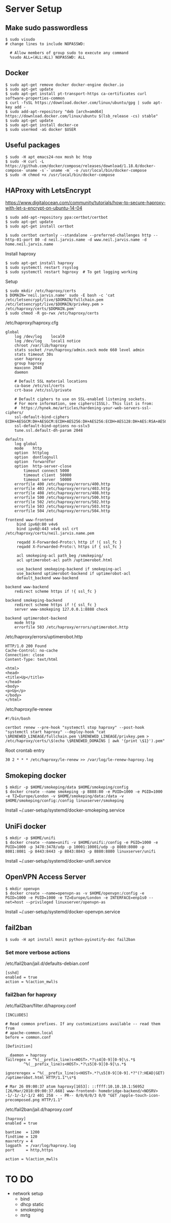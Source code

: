 # Server Setup

## Make sudo passwordless

```
$ sudo visudo
# change lines to include NOPASSWD:

  # Allow members of group sudo to execute any command
  %sudo	ALL=(ALL:ALL) NOPASSWD: ALL
```

## Docker

```
$ sudo apt-get remove docker docker-engine docker.io
$ sudo apt-get update
$ sudo apt-get install pt-transport-https ca-certificates curl software-properties-common
$ curl -fsSL https://download.docker.com/linux/ubuntu/gpg | sudo apt-key add -
$ sudo add-apt-repository "deb [arch=amd64] https://download.docker.com/linux/ubuntu $(lsb_release -cs) stable"
$ sudo apt-get update
$ sudo apt-get install docker-ce
$ sudo usermod -aG docker $USER
```

## Useful packages

```
$ sudo -H apt emacs24-nox mosh bc htop
$ sudo -H curl -L https://github.com/docker/compose/releases/download/1.18.0/docker-compose-`uname -s`-`uname -m` -o /usr/local/bin/docker-compose
$ sudo -H chmod +x /usr/local/bin/docker-compose

```

## HAProxy with LetsEncrypt

https://www.digitalocean.com/community/tutorials/how-to-secure-haproxy-with-let-s-encrypt-on-ubuntu-14-04

```
$ sudo add-apt-repository ppa:certbot/certbot
$ sudo apt-get update
$ sudo apt-get install certbot

$ sudo certbot certonly --standalone --preferred-challenges http --http-01-port 80 -d neil.jarvis.name -d www.neil.jarvis.name -d home.neil.jarvis.name

```

Install haproxy

```
$ sudo apt-get install haproxy
$ sudo systemctl restart rsyslog
$ sudo systemctl restart hqproxy  # To get logging working
```

Setup

```
$ sudo mkdir /etc/haproxy/certs
$ DOMAIN='neil.jarvis.name' sudo -E bash -c 'cat /etc/letsencrypt/live/$DOMAIN/fullchain.pem /etc/letsencrypt/live/$DOMAIN/privkey.pem > /etc/haproxy/certs/$DOMAIN.pem'
$ sudo chmod -R go-rwx /etc/haproxy/certs
```

/etc/haproxy/haproxy.cfg

```
global
	log /dev/log	local0
	log /dev/log	local1 notice
	chroot /var/lib/haproxy
	stats socket /run/haproxy/admin.sock mode 660 level admin
	stats timeout 30s
	user haproxy
	group haproxy
	maxconn 2048
	daemon

	# Default SSL material locations
	ca-base /etc/ssl/certs
	crt-base /etc/ssl/private

	# Default ciphers to use on SSL-enabled listening sockets.
	# For more information, see ciphers(1SSL). This list is from:
	#  https://hynek.me/articles/hardening-your-web-servers-ssl-ciphers/
	ssl-default-bind-ciphers ECDH+AESGCM:DH+AESGCM:ECDH+AES256:DH+AES256:ECDH+AES128:DH+AES:RSA+AESGCM:RSA+AES:!aNULL:!MD5:!DSS:!3DES
	ssl-default-bind-options no-sslv3
	tune.ssl.default-dh-param 2048
	
defaults
	log	global
	mode	http
	option	httplog
	option	dontlognull
	option  forwardfor
	option  http-server-close
        timeout connect 5000
        timeout client  50000
        timeout server  50000
	errorfile 400 /etc/haproxy/errors/400.http
	errorfile 403 /etc/haproxy/errors/403.http
	errorfile 408 /etc/haproxy/errors/408.http
	errorfile 500 /etc/haproxy/errors/500.http
	errorfile 502 /etc/haproxy/errors/502.http
	errorfile 503 /etc/haproxy/errors/503.http
	errorfile 504 /etc/haproxy/errors/504.http

frontend www-frontend
	 bind ipv6@:80 v4v6
	 bind ipv6@:443 v4v6 ssl crt /etc/haproxy/certs/neil.jarvis.name.pem

	 reqadd X-Forwarded-Proto:\ http if !{ ssl_fc }
	 reqadd X-Forwarded-Proto:\ https if { ssl_fc }

	 acl smokeping-acl path_beg /smokeping/
	 acl uptimerobot-acl path /uptimerobot.html

	 use_backend smokeping-backend if smokeping-acl
	 use_backend uptimerobot-backend if uptimerobot-acl
 	 default_backend www-backend

backend www-backend
	redirect scheme https if !{ ssl_fc }
	
backend smokeping-backend
	redirect scheme https if !{ ssl_fc }
	server www-smokeping 127.0.0.1:8888 check

backend uptimerobot-backend
	mode http
	errorfile 503 /etc/haproxy/errors/uptimerobot.http
```

/etc/haproxy/errors/uptimerobot.http

```
HTTP/1.0 200 Found
Cache-Control: no-cache
Connection: close
Content-Type: text/html

<html>
<head>
<title>Up</title>
</head>
<body>
<p>Up</p>
</body>
</html>
```

/etc/haproxy/le-renew

```
#!/bin/bash

certbot renew --pre-hook "systemctl stop haproxy" --post-hook "systemctl start haproxy" --deploy-hook "cat \$RENEWED_LINEAGE/fullchain.pem \$RENEWED_LINEAGE/privkey.pem > /etc/haproxy/certs/\$(echo \$RENEWED_DOMAINS | awk '{print \$1}').pem"
```

Root crontab entry

```
30 2 * * * /etc/haproxy/le-renew >> /var/log/le-renew-haproxy.log
```

## Smokeping docker

```
$ mkdir -p $HOME/smokeping/data $HOME/smokeping/config
$ docker create --name smokeping -p 8888:80 -e PUID=1000 -e PGID=1000 -e TZ=Europe/London -v $HOME/smokeping/data:/data -v $HOME/smokeping/config:/config linuxserver/smokeping
```

Install ~/.user-setup/systemd/docker-smokeping.service

## UniFi docker

```
$ mkdir -p $HOME/unifi
$ docker create --name=unifi -v $HOME/unifi:/config -e PGID=1000 -e PUID=1000 -p 3478:3478/udp -p 10001:10001/udp -p 8080:8080 -p 8081:8081 -p 8443:8443 -p 8843:8843 -p 8880:8880 linuxserver/unifi
```

Install ~/.user-setup/systemd/docker-unifi.service

## OpenVPN Access Server

```
$ mkdir openvpn
$ docker create --name=openvpn-as -v $HOME/openvpn:/config -e PGID=1000 -e PUID=1000 -e TZ=Europe/London -e INTERFACE=enp1s0 --net=host --privileged linuxserver/openvpn-as
```

Install ~/.user-setup/systemd/docker-openvpn.service

## fail2ban

```
$ sudo -H apt install monit python-pyinotify-doc fail2ban
```

### Set more verbose actions

/etc/fail2ban/jail.d/defaults-debian.conf

```
[sshd]
enabled = true
action = %(action_mwl)s
```

### fail2ban for haproxy

/etc/fail2ban/filter.d/haproxy.conf

```
[INCLUDES]

# Read common prefixes. If any customizations available -- read them from
# apache-common.local
before = common.conf

[Definition]

__daemon = haproxy
failregex = ^%(__prefix_line)s<HOST>.*?\s4[0-9][0-9]\s.*$
	    ^%(__prefix_line)s<HOST>.*?\s5[0-9][0-9]\s.*$

ignoreregex = ^%(__prefix_line)s<HOST>.*?\s5[0-9][0-9].*?"(?:HEAD|GET) /uptimerobot.html HTTP/1.1"\s*$

# Mar 26 09:00:37 atom haproxy[1653]: ::ffff:10.10.10.1:56952 [26/Mar/2018:09:00:37.668] www-frontend~ homebridge-backend/<NOSRV> -1/-1/-1/-1/2 401 258 - - PR-- 0/0/0/0/3 0/0 "GET /apple-touch-icon-precomposed.png HTTP/1.1"
```

/etc/fail2ban/jail.d/haproxy.conf

```
[haproxy]
enabled = true

bantime  = 1200
findtime = 120
maxretry = 4
logpath  = /var/log/haproxy.log
port     = http,https

action = %(action_mwl)s
```

# TO DO

* network setup
  * bind
  * dhcp static
  * smokeping
  * mrtg

